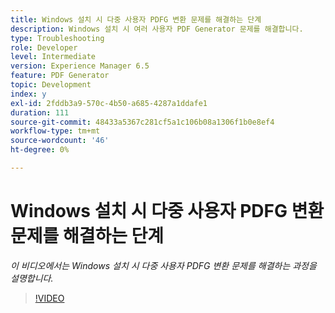 ```yaml
---
title: Windows 설치 시 다중 사용자 PDFG 변환 문제를 해결하는 단계
description: Windows 설치 시 여러 사용자 PDF Generator 문제를 해결합니다.
type: Troubleshooting
role: Developer
level: Intermediate
version: Experience Manager 6.5
feature: PDF Generator
topic: Development
index: y
exl-id: 2fddb3a9-570c-4b50-a685-4287a1ddafe1
duration: 111
source-git-commit: 48433a5367c281cf5a1c106b08a1306f1b0e8ef4
workflow-type: tm+mt
source-wordcount: '46'
ht-degree: 0%

---
```


# Windows 설치 시 다중 사용자 PDFG 변환 문제를 해결하는 단계

*이 비디오에서는 Windows 설치 시 다중 사용자 PDFG 변환 문제를 해결하는 과정을 설명합니다.*

>[!VIDEO](https://video.tv.adobe.com/v/3417227?quality=12&learn=on&captions=kor)
